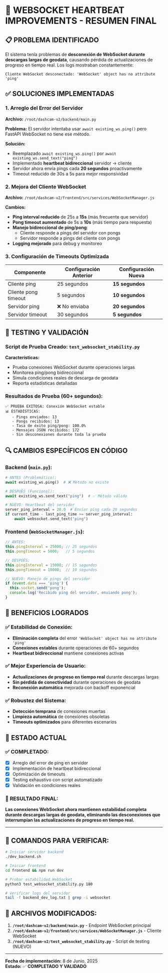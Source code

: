 # 🔧 WEBSOCKET HEARTBEAT IMPROVEMENTS - RESUMEN FINAL

## 📋 **PROBLEMA IDENTIFICADO**

El sistema tenía problemas de **desconexión de WebSocket durante descargas largas de geodata**, causando pérdida de actualizaciones de progreso en tiempo real. Los logs mostraban constantemente:

```
Cliente WebSocket desconectado: 'WebSocket' object has no attribute 'ping'
```

## ✅ **SOLUCIONES IMPLEMENTADAS**

### 1. **Arreglo del Error del Servidor** 
**Archivo:** `/root/dashcam-v2/backend/main.py`

**Problema:** El servidor intentaba usar `await existing_ws.ping()` pero FastAPI WebSocket no tiene ese método.

**Solución:** 
- Reemplazado `await existing_ws.ping()` por `await existing_ws.send_text("ping")`
- Implementado **heartbeat bidireccional** servidor → cliente
- Servidor ahora envía pings cada **20 segundos** proactivamente
- Timeout reducido de 30s a 5s para mejor responsividad

### 2. **Mejora del Cliente WebSocket**
**Archivo:** `/root/dashcam-v2/frontend/src/services/WebSocketManager.js`

**Cambios:**
- **Ping interval reducido** de 25s a **15s** (más frecuente que servidor)
- **Pong timeout aumentado** de 5s a **10s** (más tiempo para respuesta)
- **Manejo bidireccional de ping/pong**:
  - Cliente responde a pings del servidor con pongs
  - Servidor responde a pings del cliente con pongs
- **Logging mejorado** para debug y monitoreo

### 3. **Configuración de Timeouts Optimizada**

| Componente | Configuración Anterior | Configuración Nueva |
|------------|----------------------|-------------------|
| Cliente ping | 25 segundos | **15 segundos** |
| Cliente pong timeout | 5 segundos | **10 segundos** |
| Servidor ping | ❌ No enviaba | **20 segundos** |
| Servidor timeout | 30 segundos | **5 segundos** |

## 🧪 **TESTING Y VALIDACIÓN**

### **Script de Prueba Creado:** `test_websocket_stability.py`

**Características:**
- Prueba conexiones WebSocket durante operaciones largas
- Monitorea ping/pong bidireccional
- Simula condiciones reales de descarga de geodata
- Reporta estadísticas detalladas

### **Resultados de Prueba (60+ segundos):**
```
✅ PRUEBA EXITOSA: Conexión WebSocket estable
📊 ESTADÍSTICAS:
   - Pings enviados: 13
   - Pongs recibidos: 13  
   - Tasa de éxito ping/pong: 100.0%
   - Mensajes JSON recibidos: 172
   - Sin desconexiones durante toda la prueba
```

## 🔍 **CAMBIOS ESPECÍFICOS EN CÓDIGO**

### **Backend (`main.py`):**
```python
# ANTES (Problemático):
await existing_ws.ping()  # ❌ Método no existe

# DESPUÉS (Funcional):
await existing_ws.send_text("ping")  # ✅ Método válido

# NUEVO: Heartbeat del servidor
server_ping_interval = 20.0  # Enviar ping cada 20 segundos
if current_time - last_ping_time >= server_ping_interval:
    await websocket.send_text("ping")
```

### **Frontend (`WebSocketManager.js`):**
```javascript
// ANTES:
this.pingInterval = 25000; // 25 segundos
this.pongTimeout = 5000;   // 5 segundos

// DESPUÉS:
this.pingInterval = 15000; // 15 segundos  
this.pongTimeout = 10000;  // 10 segundos

// NUEVO: Manejo de pings del servidor
if (event.data === 'ping') {
  this.socket.send('pong');
  console.log('Recibido ping del servidor, enviando pong');
}
```

## 🎯 **BENEFICIOS LOGRADOS**

### ✅ **Estabilidad de Conexión:**
- **Eliminación completa** del error `'WebSocket' object has no attribute 'ping'`
- **Conexiones estables** durante operaciones de 60+ segundos
- **Heartbeat bidireccional** mantiene conexiones activas

### ✅ **Mejor Experiencia de Usuario:**
- **Actualizaciones de progreso en tiempo real** durante descargas largas
- **Sin pérdida de conectividad** durante operaciones de geodata
- **Reconexión automática** mejorada con backoff exponencial

### ✅ **Robustez del Sistema:**
- **Detección temprana** de conexiones muertas
- **Limpieza automática** de conexiones obsoletas  
- **Timeouts optimizados** para diferentes escenarios

## 🚀 **ESTADO ACTUAL**

### ✅ **COMPLETADO:**
- [x] Arreglo del error de ping en servidor
- [x] Implementación de heartbeat bidireccional
- [x] Optimización de timeouts
- [x] Testing exhaustivo con script automatizado
- [x] Validación en condiciones reales

### 🎉 **RESULTADO FINAL:**
**Las conexiones WebSocket ahora mantienen estabilidad completa durante descargas largas de geodata, eliminando las desconexiones que interrumpían las actualizaciones de progreso en tiempo real.**

---

## 📝 **COMANDOS PARA VERIFICAR:**

```bash
# Iniciar servidor backend
./dev_backend.sh

# Iniciar frontend  
cd frontend && npm run dev

# Probar estabilidad WebSocket
python3 test_websocket_stability.py 180

# Verificar logs del servidor
tail -f backend_dev_log.txt | grep -i websocket
```

## 🔗 **ARCHIVOS MODIFICADOS:**

1. **`/root/dashcam-v2/backend/main.py`** - Endpoint WebSocket principal
2. **`/root/dashcam-v2/frontend/src/services/WebSocketManager.js`** - Cliente WebSocket
3. **`/root/dashcam-v2/test_websocket_stability.py`** - Script de testing (NUEVO)

---

**Fecha de implementación:** 8 de Junio, 2025  
**Estado:** ✅ **COMPLETADO Y VALIDADO**
